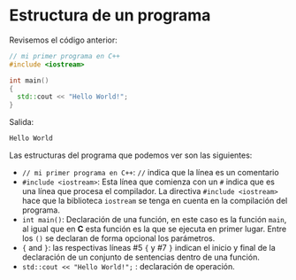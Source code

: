 Estructura de un programa
====

Revisemos el código anterior:
```cpp
// mi primer programa en C++
#include <iostream>

int main()
{
  std::cout << "Hello World!";
}
```
Salida:
```bash
Hello World
```

Las estructuras del programa que podemos ver son las siguientes:
- `// mi primer programa en C++`: `//` indica que la línea es un comentario
- `#include <iostream>`: Esta línea que comienza con un `#` indica que es una línea que procesa el compilador. La directiva `#include <iostream>` hace que la biblioteca `iostream` se tenga en cuenta en la compilación del programa.
- `int main()`: Declaración de una función, en este caso es la función `main`, al igual que en **C** esta función es la que se ejecuta en primer lugar. Entre los `()` se declaran de forma opcional los parámetros.
- `{` and `}`: las respectivas líneas #5 `{` y #7 `}` indican el inicio y final de la declaración de un conjunto de sentencias dentro de una función.
- `std::cout << "Hello World!";` : declaración de operación.

